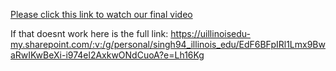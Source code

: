 [Please click this link to watch our final video](https://uillinoisedu-my.sharepoint.com/:v:/g/personal/singh94_illinois_edu/EdF6BFpIRl1Lmx9BwaRwIKwBeXi-i974el2AxkwONdCuoA?e=Lh16Kg)

If that doesnt work here is the full link: 
https://uillinoisedu-my.sharepoint.com/:v:/g/personal/singh94_illinois_edu/EdF6BFpIRl1Lmx9BwaRwIKwBeXi-i974el2AxkwONdCuoA?e=Lh16Kg
